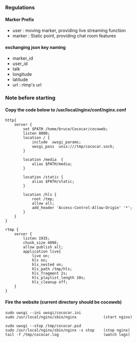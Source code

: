 
### Regulations
#### Marker Prefix
- user : moving marker, providing live streaming function
- marker : Static point, providing chat room features

#### exchanging json key naming
- marker_id
- user_id
- talk
- longitude
- latitude
- url : rtmp's url

### Note before starting
#### Copy the code below to /usr/local/nginx/conf/nginx.conf
````
http{
    server {
        set $PATH /home/bruce/Cococar/cocoweb;
        listen 8000;
        location / {            
            include  uwsgi_params;
            uwsgi_pass  unix:///tmp/cococar.sock;              
        }  
        
        location /media  {
            alias $PATH/media;  
        }
        
        location /static {
            alias $PATH/static;
        }
        
        location /hls {
            root /tmp;
            allow all;
            add_header 'Access-Control-Allow-Origin' '*';
        }
    }
}

rtmp {
    server {
        listen 1935;
        chunk_size 4096;
        allow publish all;
        application live{
            live on;
            hls on;
            hls_nested on;
            hls_path /tmp/hls;
            hls_fragment 2s;
            hls_playlist_length 10s;
            hls_cleanup off;
    }
}
````

#### Fire the website (current directory should be cocoweb)
````
sudo uwsgi --ini uwsgi/cococar.ini
sudo /usr/local/nginx/sbin/nginx            (start nginx)

sudo uwsgi --stop /tmp/cococar.pid
sudo /usr/local/nginx/sbin/nginx -s stop    (stop nginx)
tail -f /tmp/cococar.log                    (watch logs)
````



